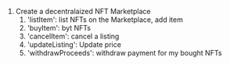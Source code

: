1. Create a decentralaized NFT Marketplace
    1. 'listItem': list NFTs on the Marketplace, add item
    2. 'buyItem': byt NFTs
    3. 'cancelItem': cancel a listing
    4. 'updateListing': Update price
    5. 'withdrawProceeds': withdraw payment for my bought NFTs
